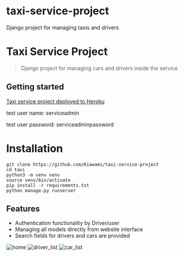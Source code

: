 # taxi-service-project
Django project for managing taxis and drivers

# Taxi Service Project
> Django project for managing cars and drivers inside the service

## Getting started
[Taxi service project deployed to Heroku](https://taxi-service-project1.herokuapp.com/)

test user name: serviceadmin

test user password: serviceadminpassword

# Installation
```shell
git clone https://github.com/Kiawami/taxi-service-project
cd taxi
python3 -m venv venv
source venv/bin/activate
pip install -r requirements.txt
python manage.py runserver
```


## Features

* Authentication functionality by Driver/user
* Managing all models directly from website interface
* Search fields for drivers and cars are provided

![home](https://user-images.githubusercontent.com/66175827/180787234-6084e010-01c7-40b7-a6d7-22b8f7df8056.PNG)
![driver_list](https://user-images.githubusercontent.com/66175827/180787258-4317b70b-e775-4d76-a8da-c337619f7812.PNG)
![car_list](https://user-images.githubusercontent.com/66175827/180787274-0a4e5d52-bb9f-45af-a103-64f4d444649c.PNG)
